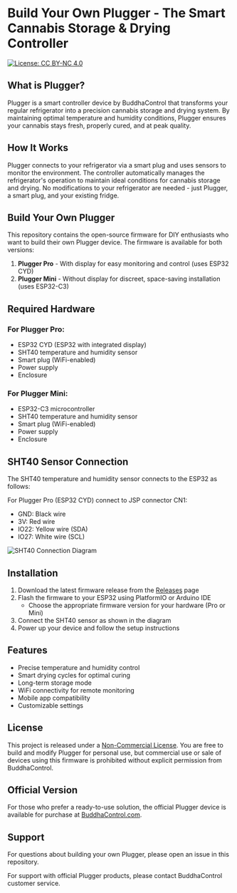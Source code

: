 # Build Your Own Plugger - The Smart Cannabis Storage & Drying Controller

[![License: CC BY-NC 4.0](https://licensebuttons.net/l/by-nc/4.0/88x31.png)](https://creativecommons.org/licenses/by-nc/4.0/)

## What is Plugger?

Plugger is a smart controller device by BuddhaControl that transforms your regular refrigerator into a precision cannabis storage and drying system. By maintaining optimal temperature and humidity conditions, Plugger ensures your cannabis stays fresh, properly cured, and at peak quality.

## How It Works

Plugger connects to your refrigerator via a smart plug and uses sensors to monitor the environment. The controller automatically manages the refrigerator's operation to maintain ideal conditions for cannabis storage and drying. No modifications to your refrigerator are needed - just Plugger, a smart plug, and your existing fridge.

## Build Your Own Plugger

This repository contains the open-source firmware for DIY enthusiasts who want to build their own Plugger device. The firmware is available for both versions:

1. **Plugger Pro** - With display for easy monitoring and control (uses ESP32 CYD)
2. **Plugger Mini** - Without display for discreet, space-saving installation (uses ESP32-C3)

## Required Hardware

### For Plugger Pro:
- ESP32 CYD (ESP32 with integrated display)
- SHT40 temperature and humidity sensor
- Smart plug (WiFi-enabled)
- Power supply
- Enclosure

### For Plugger Mini:
- ESP32-C3 microcontroller
- SHT40 temperature and humidity sensor
- Smart plug (WiFi-enabled)
- Power supply
- Enclosure

## SHT40 Sensor Connection

The SHT40 temperature and humidity sensor connects to the ESP32 as follows:

For Plugger Pro (ESP32 CYD) connect to JSP connector CN1:
- GND: Black wire
- 3V: Red wire
- IO22: Yellow wire (SDA)
- IO27: White wire (SCL)

![SHT40 Connection Diagram](images/sht40_connection.jpg)

## Installation

1. Download the latest firmware release from the [Releases](https://github.com/buddhacontrol/plugger/releases) page
2. Flash the firmware to your ESP32 using PlatformIO or Arduino IDE
   - Choose the appropriate firmware version for your hardware (Pro or Mini)
3. Connect the SHT40 sensor as shown in the diagram
4. Power up your device and follow the setup instructions

## Features

- Precise temperature and humidity control
- Smart drying cycles for optimal curing
- Long-term storage mode
- WiFi connectivity for remote monitoring
- Mobile app compatibility
- Customizable settings

## License

This project is released under a [Non-Commercial License](LICENSE). You are free to build and modify Plugger for personal use, but commercial use or sale of devices using this firmware is prohibited without explicit permission from BuddhaControl.

## Official Version

For those who prefer a ready-to-use solution, the official Plugger device is available for purchase at [BuddhaControl.com](https://buddhacontrol.com).

## Support

For questions about building your own Plugger, please open an issue in this repository.

For support with official Plugger products, please contact BuddhaControl customer service.
